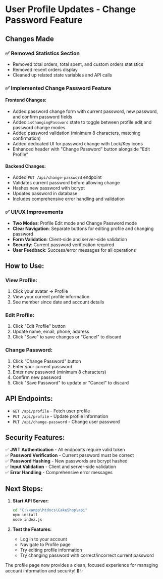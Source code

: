 # User Profile Updates - Change Password Feature

## Changes Made

### ✅ **Removed Statistics Section**
- Removed total orders, total spent, and custom orders statistics
- Removed recent orders display
- Cleaned up related state variables and API calls

### ✅ **Implemented Change Password Feature**

#### **Frontend Changes:**
- Added password change form with current password, new password, and confirm password fields
- Added `isChangingPassword` state to toggle between profile edit and password change modes
- Added password validation (minimum 8 characters, matching confirmation)
- Added dedicated UI for password change with Lock/Key icons
- Enhanced header with "Change Password" button alongside "Edit Profile"

#### **Backend Changes:**
- Added `PUT /api/change-password` endpoint
- Validates current password before allowing change
- Hashes new password with bcrypt
- Updates password in database
- Includes comprehensive error handling and validation

### ✅ **UI/UX Improvements**
- **Two Modes**: Profile Edit mode and Change Password mode
- **Clear Navigation**: Separate buttons for editing profile and changing password
- **Form Validation**: Client-side and server-side validation
- **Security**: Current password verification required
- **User Feedback**: Success/error messages for all operations

## How to Use:

### **View Profile:**
1. Click your avatar → Profile
2. View your current profile information
3. See member since date and account details

### **Edit Profile:**
1. Click "Edit Profile" button
2. Update name, email, phone, address
3. Click "Save" to save changes or "Cancel" to discard

### **Change Password:**
1. Click "Change Password" button
2. Enter your current password
3. Enter new password (minimum 8 characters)
4. Confirm new password
5. Click "Save Password" to update or "Cancel" to discard

## API Endpoints:

- `GET /api/profile` - Fetch user profile
- `PUT /api/profile` - Update profile information
- `PUT /api/change-password` - Change user password

## Security Features:

✅ **JWT Authentication** - All endpoints require valid token  
✅ **Password Verification** - Current password must be correct  
✅ **Password Hashing** - New passwords are bcrypt hashed  
✅ **Input Validation** - Client and server-side validation  
✅ **Error Handling** - Comprehensive error messages  

## Next Steps:

1. **Start API Server:**
   ```bash
   cd "C:\xampp\htdocs\CakeShop\api"
   npm install
   node index.js
   ```

2. **Test the Features:**
   - Log in to your account
   - Navigate to Profile page
   - Try editing profile information
   - Try changing password with correct/incorrect current password

The profile page now provides a clean, focused experience for managing account information and security! 🔒✨
